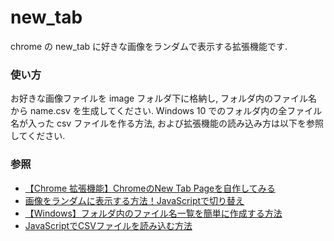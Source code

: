 # new_tab
chrome の new_tab に好きな画像をランダムで表示する拡張機能です.

### 使い方
お好きな画像ファイルを image フォルダ下に格納し, フォルダ内のファイル名から name.csv を生成してください.
Windows 10 でのフォルダ内の全ファイル名が入った csv ファイルを作る方法, および拡張機能の読み込み方は以下を参照してください.

### 参照
 * [【Chrome 拡張機能】ChromeのNew Tab Pageを自作してみる](https://qiita.com/ut0n/items/f72fb5568ab831a9fd12)
 * [画像をランダムに表示する方法！JavaScriptで切り替え](https://allabout.co.jp/gm/gc/23805/)
 * [【Windows】フォルダ内のファイル名一覧を簡単に作成する方法](https://blog.honjala.net/entry/2016/04/05/011705)
 * [JavaScriptでCSVファイルを読み込む方法](https://uxmilk.jp/11586)
